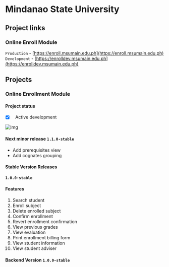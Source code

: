 # Mindanao State University

## Project links
### Online Enroll Module
`Production` - [https://enroll.msumain.edu.ph](https://enroll.msumain.edu.ph) <br />
`Development` - [https://enrolldev.msumain.edu.ph](https://enrolldev.msumain.edu.ph) 

## Projects
### Online Enrollment Module <br />
#### Project status <br />
- [x] &nbsp; Active development <br />

![img](https://media.giphy.com/media/JuFwy0zPzd6jC/giphy.gif)

#### Next minor release `1.1.0-stable`
 - Add prerequisites view <br />
 - Add cognates grouping

#### Stable Version Releases
#### `1.0.0-stable` <br/>
#### Features
1. Search student
2. Enroll subject
3. Delete enrolled subject
4. Confirm enrollment
5. Revert enrollment confirmation
6. View previous grades
7. View evaluation
8. Print enrollment billing form
9. View student information
10. View student adviser
#### Backend Version `1.0.0-stable`

